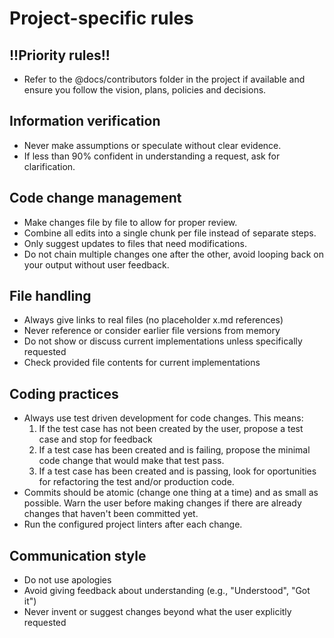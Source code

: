# Project-specific rules

## !!Priority rules!!

- Refer to the @docs/contributors folder in the project if available and ensure you follow the vision, plans, policies and decisions.

## Information verification

- Never make assumptions or speculate without clear evidence.
- If less than 90% confident in understanding a request, ask for clarification.

## Code change management

- Make changes file by file to allow for proper review.
- Combine all edits into a single chunk per file instead of separate steps.
- Only suggest updates to files that need modifications.
- Do not chain multiple changes one after the other, avoid looping back on your output without user feedback.

## File handling

- Always give links to real files (no placeholder x.md references)
- Never reference or consider earlier file versions from memory
- Do not show or discuss current implementations unless specifically requested
- Check provided file contents for current implementations

## Coding practices

- Always use test driven development for code changes. This means:
  1. If the test case has not been created by the user, propose a test case and stop for feedback
  2. If a test case has been created and is failing, propose the minimal code change that would make that test pass.
  3. If a test case has been created and is passing, look for oportunities for refactoring the test and/or production code.
- Commits should be atomic (change one thing at a time) and as small as possible. Warn the user before making changes if there are already changes that haven't been committed yet.
- Run the configured project linters after each change.

## Communication style

- Do not use apologies
- Avoid giving feedback about understanding (e.g., "Understood", "Got it")
- Never invent or suggest changes beyond what the user explicitly requested
